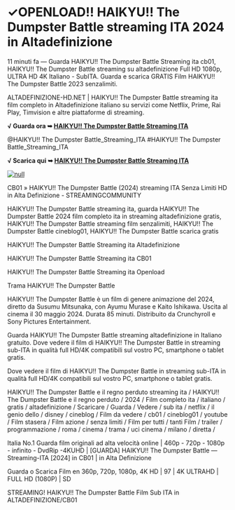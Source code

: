 # ✓OPENLOAD!! HAIKYU!! The Dumpster Battle streaming ITA 2024 in Altadefinizione

11 minuti fa — Guarda HAIKYU!! The Dumpster Battle Streaming ita cb01, HAIKYU!! The Dumpster Battle streaming su altadefinizione Full HD 1080p, ULTRA HD 4K Italiano - SubITA. Guarda e scarica GRATIS Film HAIKYU!! The Dumpster Battle 2023 senzalimiti.

ALTADEFINIZIONE-HD.NET | HAIKYU!! The Dumpster Battle streaming ita film completo in Altadefinizione italiano su servizi come Netflix, Prime, Rai Play, Timvision e altre piattaforme di streaming.

**√ Guarda ora ➥ [HAIKYU!! The Dumpster Battle Streaming ITA](https://t.co/jjTVUtSsbA)**

@HAIKYU!! The Dumpster Battle_Streaming_ITA #HAIKYU!! The Dumpster Battle_Streaming_ITA


**√ Scarica qui ➥ [HAIKYU!! The Dumpster Battle Streaming ITA](https://t.co/jjTVUtSsbA)**


[![null](https://static.wixstatic.com/media/855a25_043b5abeb4ae4d35ac003198e7fe56ed~mv2.gif)](https://t.co/jjTVUtSsbA)


CB01 » HAIKYU!! The Dumpster Battle (2024) streaming ITA Senza Limiti HD in Alta Definizione - STREAMINGCOMMUNITY


HAIKYU!! The Dumpster Battle streaming ita, guarda HAIKYU!! The Dumpster Battle 2024 film completo ita in streaming altadefinizione gratis, HAIKYU!! The Dumpster Battle streaming film senzalimiti, HAIKYU!! The Dumpster Battle cineblog01, HAIKYU!! The Dumpster Battle scarica gratis


HAIKYU!! The Dumpster Battle Streaming ita Altadefinizione

HAIKYU!! The Dumpster Battle Streaming ita CB01

HAIKYU!! The Dumpster Battle Streaming ita Openload

Trama HAIKYU!! The Dumpster Battle

HAIKYU!! The Dumpster Battle è un film di genere animazione del 2024, diretto da Susumu Mitsunaka, con Ayumu Murase e Kaito Ishikawa. Uscita al cinema il 30 maggio 2024. Durata 85 minuti. Distribuito da Crunchyroll e Sony Pictures Entertainment.

Guarda HAIKYU!! The Dumpster Battle streaming altadefinizione in Italiano gratuito. Dove vedere il film di HAIKYU!! The Dumpster Battle in streaming sub-ITA in qualità full HD/4K compatibili sul vostro PC, smartphone o tablet gratis.


Dove vedere il film di HAIKYU!! The Dumpster Battle in streaming sub-ITA in qualità full HD/4K compatibili sul vostro PC, smartphone o tablet gratis.


HAIKYU!! The Dumpster Battle e il regno perduto streaming ita / HAIKYU!! The Dumpster Battle e il regno perduto / 2024 / Film completo ita / italiano / gratis / altadefinizione / Scaricare / Guarda / Vedere / sub ita / netflix / il genio dello / disney / cineblog / Film da vedere / cb01 / cineblog01 / youtube / Film stasera / Film azione / senza limiti / Film per tutti / tanti Film / trailer / programmazione / roma / cinema / trama / uci cinema / milano / diretta /


Italia No.1 Guarda film originali ad alta velocità online | 460p - 720p - 1080p - infinito - DvdRip -4KUHD | [GUARDA] HAIKYU!! The Dumpster Battle — Streaming-ITA [2024] in CB01 | in Alta Definizione


Guarda o Scarica Film en 360p, 720p, 1080p, 4K HD | 97 | 4K ULTRAHD | FULL HD (1080P) | SD


STREAMING! HAIKYU!! The Dumpster Battle Film Sub ITA in ALTADEFINIZIONE/CB01


